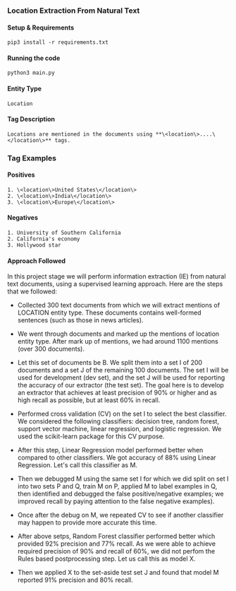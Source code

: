 ### Location Extraction From Natural Text


#### Setup & Requirements
```shell
pip3 install -r requirements.txt
```

#### Running the code
```shell
python3 main.py
```

#### Entity Type
```
Location
```

#### Tag Description
```
Locations are mentioned in the documents using **\<location\>....\</location\>** tags.
```

### Tag Examples

#### Positives
```
1. \<location\>United States\</location\>
2. \<location\>India\</location\>
3. \<location\>Europe\</location\>
```
#### Negatives
```
1. University of Southern California
2. California's economy
3. Hollywood star
```

#### Approach Followed

In this project stage we will perform information extraction (IE) from natural text documents, using a supervised learning approach. Here are the steps that we followed: 

* Collected 300 text documents from which we will extract mentions of LOCATION entity type. These documents contains well-formed sentences (such as those in news articles). 

* We went through documents and marked up the mentions of location entity type. After mark up of mentions, we had around 1100 mentions (over 300 documents).

* Let this set of documents be B. We split them into a set I of 200 documents and a set J of the remaining 100 documents. The set I will be used for development (dev set), and the set J will be used for reporting the accuracy of our extractor (the test set). The goal here is to develop an extractor that achieves at least precision of 90% or higher and as high recall as possible, but at least 60% in recall. 

* Performed cross validation (CV) on the set I to select the best classifier. We considered the following classifiers: decision tree, random forest, support vector machine, linear regression, and logistic regression. We used the scikit-learn package for this CV purpose. 

* After this step, Linear Regression model performed better when compared to other classifiers. We got accuracy of 88% using Linear Regression. Let's call this classifier as M.

* Then we debugged M using the same set I for which we did split on set I into two sets P and Q, train M on P, applied M to label examples in Q, then identified and debugged the false positive/negative examples; we improved recall by paying attention to the false negative examples). 

* Once after the debug on M, we repeated CV to see if another classifier may happen to provide more accurate this time.

* After above setps, Random Forest classifier performed better which provided 92% precision and 77% recall. As we were able to achieve required precision of 90% and recall of 60%, we did not perfom the Rules based postprocessing step. Let us call this as model X.

* Then we applied X to the set-aside test set J and found that model M reported 91% precision and 80% recall. 
```


